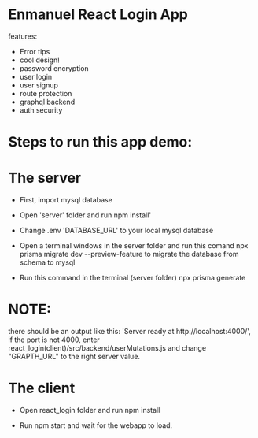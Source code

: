<h1> Enmanuel React Login App</h1>
features:

- Error tips
- cool design!
- password encryption
- user login
- user signup
- route protection
- graphql backend
- auth security


<h1> Steps to run this app demo:</h1>


 <h1> The server </h1>

* First, import mysql database

* Open 'server' folder and run npm install'

* Change .env 'DATABASE_URL' to your local mysql database

* Open a terminal windows in the server folder and run this comand npx prisma migrate dev --preview-feature to migrate the database from schema to mysql

* Run this command in the terminal (server folder) npx prisma generate
<h1>NOTE:</h1>
there should be an output like this: 'Server ready at http://localhost:4000/', if the port is not 4000, enter react_login(client)/src/backend/userMutations.js and change "GRAPTH_URL" to the right server value.

<h1> The client </h1>

* Open react_login folder and run npm install

* Run npm start and wait for the webapp to load.
